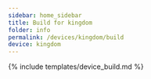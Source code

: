 ```yaml
---
sidebar: home_sidebar
title: Build for kingdom
folder: info
permalink: /devices/kingdom/build
device: kingdom
---
```

{% include templates/device_build.md %}
